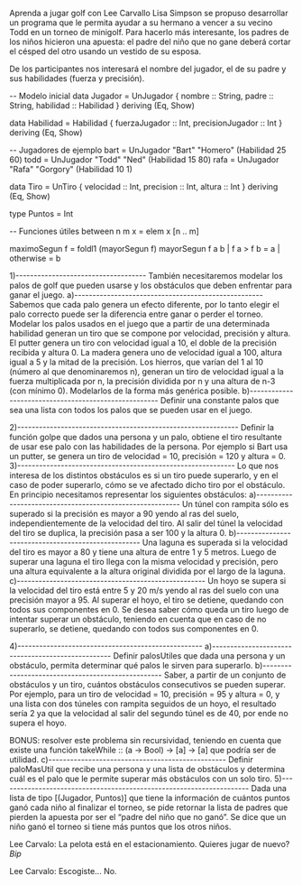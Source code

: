Aprenda a jugar golf con Lee Carvallo
Lisa Simpson se propuso desarrollar un programa que le permita ayudar a su hermano a vencer a su vecino Todd en un torneo de minigolf. Para hacerlo más interesante, los padres de los niños hicieron una apuesta: el padre del niño que no gane deberá cortar el césped del otro usando un vestido de su esposa.

De los participantes nos interesará el nombre del jugador, el de su padre y sus habilidades (fuerza y precisión). 


-- Modelo inicial
data Jugador = UnJugador {
  nombre :: String,
  padre :: String,
  habilidad :: Habilidad
} deriving (Eq, Show)

data Habilidad = Habilidad {
  fuerzaJugador :: Int,
  precisionJugador :: Int
} deriving (Eq, Show)

-- Jugadores de ejemplo
bart = UnJugador "Bart" "Homero" (Habilidad 25 60)
todd = UnJugador "Todd" "Ned" (Habilidad 15 80)
rafa = UnJugador "Rafa" "Gorgory" (Habilidad 10 1)

data Tiro = UnTiro {
  velocidad :: Int,
  precision :: Int,
  altura :: Int
} deriving (Eq, Show)

type Puntos = Int

-- Funciones útiles
between n m x = elem x [n .. m]

maximoSegun f = foldl1 (mayorSegun f)
mayorSegun f a b
  | f a > f b = a
  | otherwise = b


1)------------------------------------
También necesitaremos modelar los palos de golf que pueden usarse y los obstáculos que deben enfrentar para ganar el juego.
a)----------------------------------------------------
Sabemos que cada palo genera un efecto diferente, por lo tanto elegir el palo correcto puede ser la diferencia entre ganar o perder el torneo.
Modelar los palos usados en el juego que a partir de una determinada habilidad generan un tiro que se compone por velocidad, precisión y altura.
El putter genera un tiro con velocidad igual a 10, el doble de la precisión recibida y altura 0.
La madera genera uno de velocidad igual a 100, altura igual a 5 y la mitad de la precisión.
Los hierros, que varían del 1 al 10 (número al que denominaremos n), generan un tiro de velocidad igual a la fuerza multiplicada por n, la precisión dividida por n y una altura de n-3 (con mínimo 0). Modelarlos de la forma más genérica posible.
b)-----------------------------------------------------
Definir una constante palos que sea una lista con todos los palos que se pueden usar en el juego.

2)-------------------------------------------------------------
Definir la función golpe que dados una persona y un palo, obtiene el tiro resultante de usar ese palo con las habilidades de la persona.
Por ejemplo si Bart usa un putter, se genera un tiro de velocidad = 10, precisión = 120 y altura = 0.
3)------------------------------------------------------------
Lo que nos interesa de los distintos obstáculos es si un tiro puede superarlo, y en el caso de poder superarlo, cómo se ve afectado dicho tiro por el obstáculo. En principio necesitamos representar los siguientes obstáculos:
a)---------------------------------------------------------
Un túnel con rampita sólo es superado si la precisión es mayor a 90 yendo al ras del suelo, independientemente de la velocidad del tiro. Al salir del túnel la velocidad del tiro se duplica, la precisión pasa a ser 100 y la altura 0.
b)---------------------------------------------------
Una laguna es superada si la velocidad del tiro es mayor a 80 y tiene una altura de entre 1 y 5 metros. Luego de superar una laguna el tiro llega con la misma velocidad y precisión, pero una altura equivalente a la altura original dividida por el largo de la laguna.
c)----------------------------------------------------
Un hoyo se supera si la velocidad del tiro está entre 5 y 20 m/s yendo al ras del suelo con una precisión mayor a 95. Al superar el hoyo, el tiro se detiene, quedando con todos sus componentes en 0.
Se desea saber cómo queda un tiro luego de intentar superar un obstáculo, teniendo en cuenta que en caso de no superarlo, se detiene, quedando con todos sus componentes en 0.

4)---------------------------------------------------
a)--------------------------------------------------
Definir palosUtiles que dada una persona y un obstáculo, permita determinar qué palos le sirven para superarlo.
b)--------------------------------------------------
Saber, a partir de un conjunto de obstáculos y un tiro, cuántos obstáculos consecutivos se pueden superar.
Por ejemplo, para un tiro de velocidad = 10, precisión = 95 y altura = 0, y una lista con dos túneles con rampita seguidos de un hoyo, el resultado sería 2 ya que la velocidad al salir del segundo túnel es de 40, por ende no supera el hoyo.

BONUS: resolver este problema sin recursividad, teniendo en cuenta que existe una función takeWhile :: (a -> Bool) -> [a] -> [a] que podría ser de utilidad.
c)-------------------------------------------------
Definir paloMasUtil que recibe una persona y una lista de obstáculos y determina cuál es el palo que le permite superar más obstáculos con un solo tiro.
5)---------------------------------------------------------------------
Dada una lista de tipo [(Jugador, Puntos)] que tiene la información de cuántos puntos ganó cada niño al finalizar el torneo, se pide retornar la lista de padres que pierden la apuesta por ser el “padre del niño que no ganó”. Se dice que un niño ganó el torneo si tiene más puntos que los otros niños.


Lee Carvalo: La pelota está en el estacionamiento.
  Quieres jugar de nuevo?
*Bip*

Lee Carvalo: Escogiste... No.
